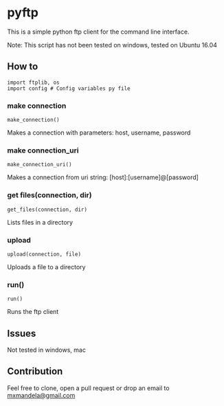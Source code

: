 # pyftp
This is a simple python ftp client for the command line interface.

Note: This script has not been tested on windows, tested on Ubuntu 16.04

## How to
```
import ftplib, os
import config # Config variables py file
```
### make connection
```
make_connection()
```
Makes a connection with parameters: host, username, password

### make connection_uri
```
make_connection_uri()
```
Makes a connection from uri string: [host]:[username]@[password]

### get files(connection, dir)
```
get_files(connection, dir)
```
Lists files in a directory

### upload
```
upload(connection, file)
```
Uploads a file to a directory

### run()
```
run()
```
Runs the ftp client

## Issues
Not tested in windows, mac

## Contribution

Feel free to clone, open a pull request or drop an email to [mxmandela@gmail.com](mailto:mxmandela@gmail.com)
